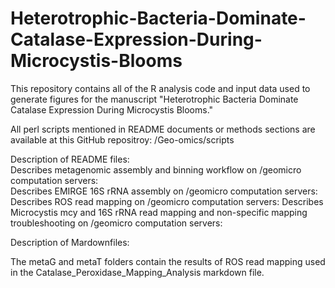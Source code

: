 # Heterotrophic-Bacteria-Dominate-Catalase-Expression-During-Microcystis-Blooms

This repository contains all of the R analysis code and input data used to generate figures for the manuscript "Heterotrophic Bacteria Dominate Catalase Expression During Microcystis Blooms."  

All perl scripts mentioned in README documents or methods sections are available at this GitHub repositroy: /Geo-omics/scripts  

Description of README files:  
Describes metagenomic assembly and binning workflow on /geomicro computation servers:  
Describes EMIRGE 16S rRNA assembly on /geomicro computation servers:
Describes ROS read mapping on /geomicro computation servers: 
Describes Microcystis mcy and 16S rRNA read mapping and non-specific mapping troubleshooting on /geomicro computation servers: 

Description of Mardownfiles:


The metaG and metaT folders contain the results of ROS read mapping used in the Catalase_Peroxidase_Mapping_Analysis markdown file.
